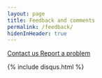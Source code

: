 ```yaml
---
layout: page
title: Feedback and comments
permalink: /feedback/
hidenInHeader: true
---
```


<a href="/contact/" class="mdl-button mdl-js-button mdl-button--raised sign-up">
  Contact us
</a>
<a href="https://github.com/dapaas/datagraft/issues/new" target="_blank" class="mdl-button mdl-js-button mdl-button--raised sign-up">
  Report a problem
</a>

{% include disqus.html %}
